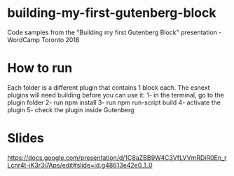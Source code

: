 # building-my-first-gutenberg-block
Code samples from the "Building my first Gutenberg Block" presentation - WordCamp Toronto 2018

# How to run
Each folder is a different plugin that contains 1 block each. The esnext plugins will need building before you can use it:
1- in the terminal, go to the plugin folder
2- run npm install
3- run npm run-script build
4- activate the plugin
5- check the plugin inside Gutenberg

# Slides
https://docs.google.com/presentation/d/1C8aZBB9W4C3VfLVVmRDiR0En_rLcnr4t-iK3r3j7Aps/edit#slide=id.g48613e42e0_1_0